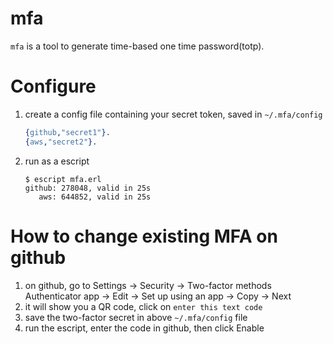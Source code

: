 # mfa

`mfa` is a tool to generate time-based one time password(totp).

# Configure

1. create a config file containing your secret token, saved in `~/.mfa/config`
    ```erlang
    {github,"secret1"}.
    {aws,"secret2"}.
    ```
2. run as a escript
    ```
    $ escript mfa.erl
    github: 278048, valid in 25s
       aws: 644852, valid in 25s
    ```

# How to change existing MFA on github

1. on github, go to Settings -> Security -> Two-factor methods Authenticator app -> Edit -> Set up using an app -> Copy -> Next
2. it will show you a QR code, click on `enter this text code`
3. save the two-factor secret in above `~/.mfa/config` file
4. run the escript, enter the code in github, then click Enable
